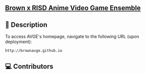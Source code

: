 ## [Brown x RISD Anime Video Game Ensemble](http://brownavge.github.io)

## 🎹 Description

To access AVGE's homepage, navigate to the following URL (upon deployment):
```
http://brownavge.github.io
```


## 💻 Contributors
